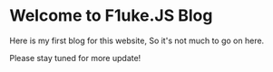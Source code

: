 # Welcome to F1uke.JS Blog

Here is my first blog for this website, So it's not much to go on here.

Please stay tuned for more update!